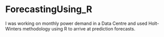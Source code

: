 # ForecastingUsing_R
I was working on monthly power demand in a Data Centre and used Holt-Winters methodology using R to arrive at prediction forecasts.
